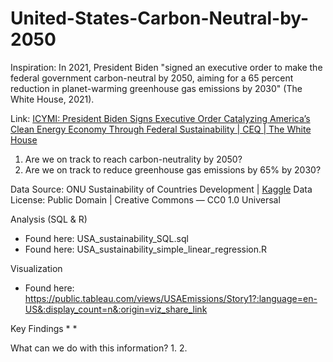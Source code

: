 # United-States-Carbon-Neutral-by-2050

Inspiration: In 2021, President Biden "signed an executive order to make the federal government carbon-neutral by 2050, aiming for a 65 percent reduction in planet-warming greenhouse gas emissions by 2030" (The White House, 2021). 

Link: [ICYMI: President Biden Signs Executive Order Catalyzing America’s Clean Energy Economy Through Federal Sustainability | CEQ | The White House](https://www.whitehouse.gov/ceq/news-updates/2021/12/13/icymi-president-biden-signs-executive-order-catalyzing-americas-clean-energy-economy-through-federal-sustainability/)

1. Are we on track to reach carbon-neutrality by 2050? 
2. Are we on track to reduce greenhouse gas emissions by 65% by 2030?

Data Source: ONU Sustainability of Countries Development | [Kaggle](https://www.kaggle.com/datasets/vittoriogiatti/unsdg-united-nations-sustainable-development-group)
Data License: Public Domain | Creative Commons — CC0 1.0 Universal

Analysis (SQL & R)
* Found here: USA_sustainability_SQL.sql
* Found here: USA_sustainability_simple_linear_regression.R

Visualization
* Found here: https://public.tableau.com/views/USAEmissions/Story1?:language=en-US&:display_count=n&:origin=viz_share_link

Key Findings
* 
* 

What can we do with this information?
1. 
2. 




